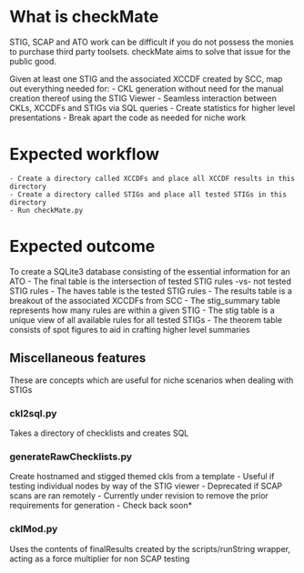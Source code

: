 # What is checkMate
STIG, SCAP and ATO work can be difficult if you do not possess the monies to purchase third party toolsets.  checkMate aims to solve that issue for the public good.

Given at least one STIG and the associated XCCDF created by SCC, map out everything needed for:
    - CKL generation without need for the manual creation thereof using the STIG Viewer
    - Seamless interaction between CKLs, XCCDFs and STIGs via SQL queries
    - Create statistics for higher level presentations
    - Break apart the code as needed for niche work

# Expected workflow
    - Create a directory called XCCDFs and place all XCCDF results in this directory
    - Create a directory called STIGs and place all tested STIGs in this directory
    - Run checkMate.py

# Expected outcome
To create a SQLite3 database consisting of the essential information for an ATO
    - The final table is the intersection of tested STIG rules -vs- not tested STIG rules
    - The haves table is the tested STIG rules
    - The results table is a breakout of the associated XCCDFs from SCC
    - The stig_summary table represents how many rules are within a given STIG
    - The stig table is a unique view of all available rules for all tested STIGs
    - The theorem table consists of spot figures to aid in crafting higher level summaries

## Miscellaneous features
These are concepts which are useful for niche scenarios when dealing with STIGs

### ckl2sql.py
Takes a directory of checklists and creates SQL

### generateRawChecklists.py
Create hostnamed and stigged themed ckls from a template
    - Useful if testing individual nodes by way of the STIG viewer
    - Deprecated if SCAP scans are ran remotely
    - Currently under revision to remove the prior requirements for generation
    - Check back soon*

### cklMod.py
Uses the contents of finalResults created by the scripts/runString wrapper, acting as a force multiplier for non SCAP testing
